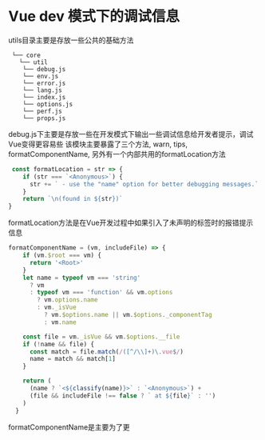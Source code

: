 # Vue dev 模式下的调试信息
utils目录主要是存放一些公共的基础方法
```
 └── core
   └── util
    └── debug.js
    └── env.js
    └── error.js
    └── lang.js
    └── index.js
    └── options.js
    └── perf.js
    └── props.js
```
debug.js下主要是存放一些在开发模式下输出一些调试信息给开发者提示，调试Vue变得更容易些
该模块主要暴露了三个方法, warn, tips, formatComponentName, 另外有一个内部共用的formatLocation方法

```js
 const formatLocation = str => {
    if (str === `<Anonymous>`) {
      str += ` - use the "name" option for better debugging messages.`
    }
    return `\n(found in ${str})`
}
```
formatLocation方法是在Vue开发过程中如果引入了未声明的标签时的报错提示信息


```js
formatComponentName = (vm, includeFile) => {
    if (vm.$root === vm) {
      return '<Root>'
    }
    let name = typeof vm === 'string'
      ? vm
      : typeof vm === 'function' && vm.options
        ? vm.options.name
        : vm._isVue
          ? vm.$options.name || vm.$options._componentTag
          : vm.name

    const file = vm._isVue && vm.$options.__file
    if (!name && file) {
      const match = file.match(/([^/\\]+)\.vue$/)
      name = match && match[1]
    }

    return (
      (name ? `<${classify(name)}>` : `<Anonymous>`) +
      (file && includeFile !== false ? ` at ${file}` : '')
    )
  }
  ```
  

formatComponentName是主要为了更
